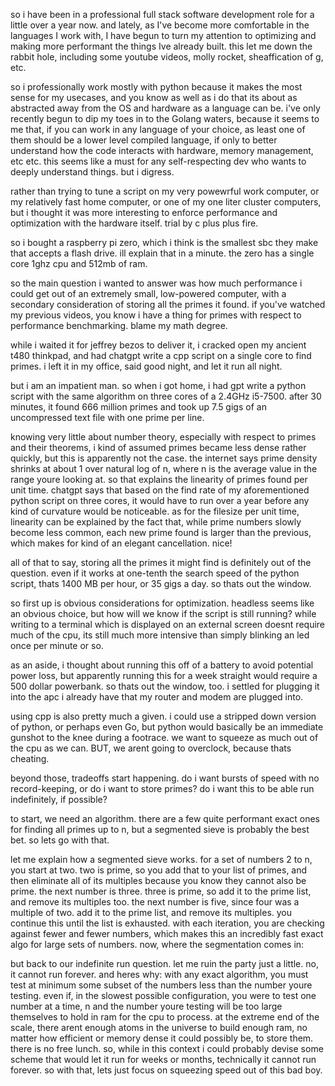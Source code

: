 so i have been in a professional full stack software development role for a little over a year now.
and lately, as I've become more comfortable in the languages I work with, I have begun to turn my attention
to optimizing and making more performant the things Ive already built. this let me down the rabbit hole, including some 
youtube videos, molly rocket, sheaffication of g, etc. 

so i professionally work mostly with python because it makes the most sense for my usecases, and
you know as well as i do that its about as abstracted away from the OS and hardware as a language can be.
i've only recently begun to dip my toes in to the Golang waters, because it seems to me that, if you
can work in any language of your choice, as least one of them should be a lower level compiled language,
if only to better understand how the code interacts with hardware, memory management, etc etc. this seems
like a must for any self-respecting dev who wants to deeply understand things. but i digress. 

rather than trying to tune a script on my very powewrful work computer, or my relatively fast home computer, 
or one of my one liter cluster computers, but i thought it was more interesting to enforce performance 
and optimization with the hardware itself. trial by c plus plus fire. 

so i bought a raspberry pi zero, which i think is the smallest sbc they make that accepts a flash drive.
ill explain that in a minute. the zero has a single core 1ghz cpu and 512mb of ram. 

so the main question i wanted to answer was how much performance i could get out of an extremely small, low-powered computer, 
with a secondary consideration of storing all the primes it found. if you've watched my previous videos, you
know i have a thing for primes with respect to performance benchmarking. blame my math degree.

while i waited it for jeffrey bezos to deliver it, i cracked open my ancient t480 thinkpad,
and had chatgpt write a cpp script on a single core to find primes. i left it in my office, said good night, and
let it run all night. 

but i am an impatient man. so when i got home, i had gpt write a python script with the same algorithm on 
three cores of a 2.4GHz i5-7500. after 30 minutes, it found 666 million primes and took up 7.5 gigs 
of an uncompressed text file with one prime per line.

knowing very little about number theory, especially with respect to primes and their theorems,
i kind of assumed primes became less dense rather quickly, but this is apparently not the case.
the internet says prime density shrinks at about 1 over natural log of n, where n is the average value
in the range youre looking at. so that explains the linearity of primes found per unit time. chatgpt says 
that based on the find rate of my aforementioned python script on three cores, it would have to run over 
a year before any kind of curvature would be noticeable. as for the filesize per unit time, linearity
can be explained by the fact that, while prime numbers slowly become less common, each new prime
found is larger than the previous, which makes for kind of an elegant cancellation. nice!

all of that to say, storing all the primes it might find is definitely out of the question. 
even if it works at one-tenth the search speed of the python script, thats 1400 MB per hour, or 
35 gigs a day. so thats out the window. 

so first up is obvious considerations for optimization. headless seems like an obvious choice, but how will
we know if the script is still running? while writing to a terminal which is displayed on an external screen
doesnt require much of the cpu, its still much more intensive than simply blinking an led once per minute or so.

as an aside, i thought about running this off of a battery to avoid potential power loss, but apparently 
running this for a week straight would require a 500 dollar powerbank. so thats out the window, too.
i settled for plugging it into the apc i already have that my router and modem are plugged into.

using cpp is also pretty much a given. i could use a stripped down version of python, or perhaps even Go,
but python would basically be an immediate gunshot to the knee during a footrace. we want to squeeze
as much out of the cpu as we can. BUT, we arent going to overclock, because thats cheating.

beyond those, tradeoffs start happening. do i want bursts of speed with no record-keeping, or do i
want to store primes? do i want this to be able run indefinitely, if possible? 

to start, we need an algorithm. there are a few quite performant exact ones for finding
all primes up to n, but a segmented sieve is probably the best bet. so lets go with that.

let me explain how a segmented sieve works. for a set of numbers 2 to n, you start at two. two is prime, so you add
that to your list of primes, and then eliminate all of its multiples because you know they cannot also be prime. the next
number is three. three is prime, so add it to the prime list, and remove its multiples too. the next number is five, since four was a 
multiple of two. add it to the prime list, and remove its multiples. you continue this until the list
is exhausted. with each iteration, you are checking against fewer and fewer numbers, which makes this 
an incredibly fast exact algo for large sets of numbers. now, where the segmentation comes in: 



but back to our indefinite run question. let me ruin the party just a little. no, it cannot run forever.
and heres why: with any exact algorithm, you must test at minimum some subset of the numbers less than the
number youre testing. even if, in the slowest possible configuration, you were to test one number at a time,
n and the number youre testing will be too large themselves to hold in ram for the cpu to process. at the extreme end of the
scale, there arent enough atoms in the universe to build enough ram, no matter how efficient
or memory dense it could possibly be, to store them. there is no free lunch. so, while in this context i could 
probably devise some scheme that would let it run for weeks
or months, technically it cannot run forever. so with that, lets just focus on squeezing speed out of this bad boy. 







